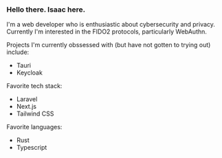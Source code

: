 ### Hello there. Isaac here.

I'm a web developer who is enthusiastic about cybersecurity and privacy.\
Currently I'm interested in the FIDO2 protocols, particularly WebAuthn.

Projects I'm currently obssessed with (but have not gotten to trying out) include:
- Tauri
- Keycloak

Favorite tech stack:
- Laravel
- Next.js
- Tailwind CSS

Favorite languages:
- Rust
- Typescript
